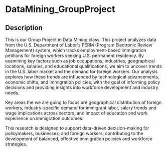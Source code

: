 # DataMining_GroupProject

## Description

This is our Group Project in Data Mining class. This project analyzes data from the U.S. Department of Labor's PERM (Program Electronic Review Management) system, which tracks employment-based immigration petitions for foreign workers seeking U.S. permanent residency. By examining key factors such as job occupations, industries, geographical locations, salaries, and educational qualifications, we aim to uncover trends in the U.S. labor market and the demand for foreign workers. Our analysis explores how these trends are influenced by technological advancements, economic shifts, and immigration policies, with the goal of informing policy decisions and providing insights into workforce development and industry needs.

Key areas the we are going to focus are geographical distribution of foreign workers, industry-specific demand for immigrant labor, salary trends and wage implications across sectors, and impact of education and work experience on immigration outcomes.

This research is designed to support data-driven decision-making for policymakers, businesses, and foreign workers, contributing to the development of balanced, effective immigration policies and workforce strategies.
